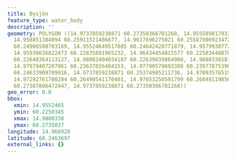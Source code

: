 ```yaml
---
title: Bysjön
feature_type: water_body
description: ''
geometry: POLYGON ((14.9737859238871 60.27350366781268, 14.95558981793238 60.26473512639348,
  14.958851384094 60.25911521406677, 14.9617696275021 60.25587906923472, 14.95850806134047
  60.24906508703169, 14.95524649517885 60.24642428771879, 14.95799307720974 60.23671112970521,
  14.95936636822473 60.22835891965232, 14.96434454815577 60.22503448878785, 14.97567419903373
  60.22648364113127, 14.98082404034107 60.22639839864908, 14.98803381817226 60.23415455679026,
  14.97979407207961 60.23637026484153, 14.97790579693388 60.23977875390572, 14.97979407207961
  60.24633909709916, 14.9737859238871 60.25374985211736, 14.97893576519535 60.25647522521447,
  14.97292761700284 60.26490541170401, 14.97653250591799 60.26848119856475, 14.97601752178725
  60.27307806472447, 14.9737859238871 60.27350366781268))
geo_error: 0.0
bbox:
  xmin: 14.9552465
  ymin: 60.2250345
  xmax: 14.9880338
  ymax: 60.2735037
longitude: 14.968928
latitude: 60.2463697
external_links: {}
---
```

